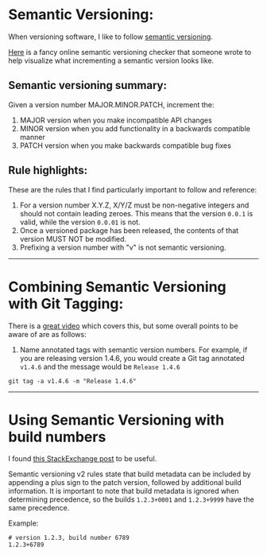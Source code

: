 # Semantic Versioning:
When versioning software, I like to follow [semantic versioning](https://github.com/semver/semver/blob/master/semver.md).

[Here](https://jubianchi.github.io/semver-check/#/) is a fancy online semantic versioning checker that someone wrote to help visualize what incrementing a semantic version looks like.

## Semantic versioning summary:
Given a version number MAJOR.MINOR.PATCH, increment the:
1. MAJOR version when you make incompatible API changes
2. MINOR version when you add functionality in a backwards compatible manner
3. PATCH version when you make backwards compatible bug fixes

## Rule highlights:
These are the rules that I find particularly important to follow and reference:
1. For a version number X.Y.Z, X/Y/Z must be non-negative integers and should not contain leading zeroes. This means that the version `0.0.1` is valid, while the version `0.0.01` is not.
2. Once a versioned package has been released, the contents of that version MUST NOT be modified.
3. Prefixing a version number with "v" is not semantic versioning.

---

# Combining Semantic Versioning with Git Tagging:
There is a [great video](https://www.youtube.com/watch?v=4wPjo5C-v8Y) which covers this, but some overall points to be aware of are as follows:
1. Name annotated tags with semantic version numbers. For example, if you are releasing version 1.4.6, you would create a Git tag annotated `v1.4.6` and the message would be `Release 1.4.6`
  ```
  git tag -a v1.4.6 -m "Release 1.4.6"
  ```

---

# Using Semantic Versioning with build numbers
I found [this StackExchange post](https://softwareengineering.stackexchange.com/questions/426632/how-to-deal-with-semver-in-a-build-number-based-company) to be useful.

Semantic versioning v2 rules state that build metadata can be included by appending a plus sign to the patch version, followed by additional build information. It is important to note that build metadata is ignored when determining precedence, so the builds `1.2.3+0001` and `1.2.3+9999` have the same precedence.

Example:
```
# version 1.2.3, build number 6789
1.2.3+6789
```
